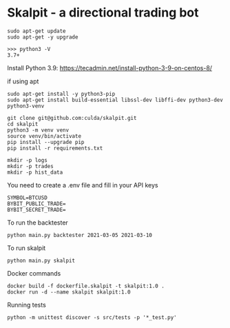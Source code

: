 # Skalpit - a directional trading bot

```
sudo apt-get update
sudo apt-get -y upgrade
```
```
>>> python3 -V
3.7+
```
Install Python 3.9:
https://tecadmin.net/install-python-3-9-on-centos-8/

if using apt
```
sudo apt-get install -y python3-pip
sudo apt-get install build-essential libssl-dev libffi-dev python3-dev python3-venv
```
```
git clone git@github.com:culda/skalpit.git
cd skalpit
python3 -m venv venv
source venv/bin/activate
pip install --upgrade pip
pip install -r requirements.txt

mkdir -p logs
mkdir -p trades
mkdir -p hist_data
```

You need to create a .env file and fill in your API keys
```
SYMBOL=BTCUSD
BYBIT_PUBLIC_TRADE=
BYBIT_SECRET_TRADE=

```

To run the backtester

```
python main.py backtester 2021-03-05 2021-03-10
```

To run skalpit

```
python main.py skalpit
```

Docker commands
```
docker build -f dockerfile.skalpit -t skalpit:1.0 .
docker run -d --name skalpit skalpit:1.0
```

Running tests
```
python -m unittest discover -s src/tests -p '*_test.py'
```